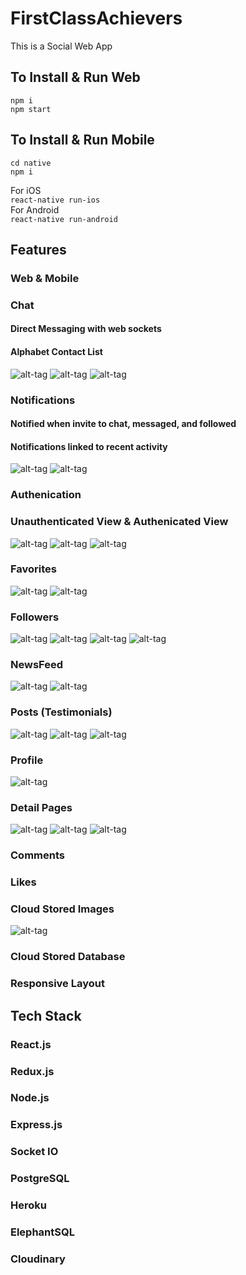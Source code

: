 # FirstClassAchievers

This is a Social Web App

## To Install & Run Web

`npm i`<br>
`npm start` <br>

## To Install & Run Mobile

`cd native`<br>
`npm i`<br>

For iOS<br>
`react-native run-ios`<br>
For Android<br>
`react-native run-android`<br>

## Features

### Web & Mobile
### Chat
#### Direct Messaging with web sockets
#### Alphabet Contact List
![alt-tag](./github/chat-list.png)
![alt-tag](./github/mobile-chat-list.png)
![alt-tag](./github/chat.png)
### Notifications
#### Notified when invite to chat, messaged, and followed
#### Notifications linked to recent activity
![alt-tag](./github/unread.png)
![alt-tag](./github/read.png)
### Authenication
### Unauthenticated View & Authenicated View
![alt-tag](./github/unauth.png)
![alt-tag](./github/detailed.png)
![alt-tag](./github/mobile-detailed.png)
### Favorites
![alt-tag](./github/favorites.png)
![alt-tag](./github/mobile-favorites.png)
### Followers
![alt-tag](./github/following.png)
![alt-tag](./github/mobile-followers.png)
![alt-tag](./github/detailed.png)
![alt-tag](./github/mobile-detail.png)
### NewsFeed
![alt-tag](./github/detailed.png)
![alt-tag](./github/mobile-newsfeed-2.png)
### Posts (Testimonials)
![alt-tag](./github/posting.png)
![alt-tag](./github/posts.png)
![alt-tag](./github/mobile-posts.png)
### Profile
![alt-tag](./github/profile.png)
### Detail Pages
![alt-tag](./github/unauth.png)
![alt-tag](./github/post.png)
![alt-tag](./github/mobile-post-detail.png)
### Comments
### Likes
### Cloud Stored Images
![alt-tag](./github/photo.png)
### Cloud Stored Database
### Responsive Layout


## Tech Stack

### React.js
### Redux.js
### Node.js
### Express.js
### Socket IO
### PostgreSQL
### Heroku
### ElephantSQL
### Cloudinary